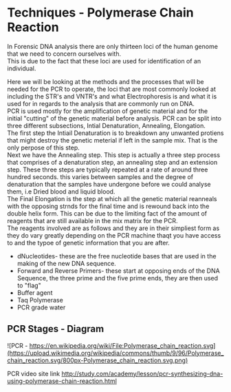 # Techniques - Polymerase Chain Reaction

In Forensic DNA analysis there are only thirteen loci of the human genome that we need to concern ourselves with.  
This is due to the fact that these loci are used for identification of an individual.  

Here we will be looking at the methods and the processes that will be needed for the PCR to operate, the loci that are most commonly looked at including the STR's and VNTR's and what Electrophoresis is and what it is used for in regards to the analysis that are commonly run on DNA.  
PCR is used mostly for the amplification of genetic material and for the initial "cutting" of the genetic material before analysis. PCR  can be split into three different subsections, Intial Denaturation, Annealing, Elongation.   
The first step the Intiail Denaturation is to breakdown any unwanted protiens that might destroy the genetic meterial if left in the sample mix. That is the only perpose of this step.  
Next we have the Annealing step. This step is actually a three step process that comprises of a denaturation step, an annealing step and an extension step. These three steps are typically repeated at a rate of around three hundred seconds. this varies between samples and the degree of denaturation that the samples have undergone before we could analyse them, i.e Dried blood and liquid blood.  
The Final Elongation is the step at which all the genetic material reanneals with the opposing strnds for the final time and is rewound back into the double helix form. This can be due to the limiting fact of the amount of reagents that are still available in the mix matrix for the PCR.  
The reagents involved are as follows and they are in their simpliest form as they do vary greatly depending on the PCR machine thaqt you have access to and the typoe of genetic information that you are after.
* dNucleotides- these are the free nucleotide bases that are used in the making of the new DNA sequence.  
* Forward and Reverse Primers- these start at opposing ends of the DNA Sequence, the three prime and the five prime ends, they are then used to "flag"
* Buffer agent
* Taq Polymerase
* PCR grade water

## PCR Stages - Diagram
![PCR - https://en.wikipedia.org/wiki/File:Polymerase_chain_reaction.svg](https://upload.wikimedia.org/wikipedia/commons/thumb/9/96/Polymerase_chain_reaction.svg/800px-Polymerase_chain_reaction.svg.png)

PCR video site link http://study.com/academy/lesson/pcr-synthesizing-dna-using-polymerase-chain-reaction.html  

